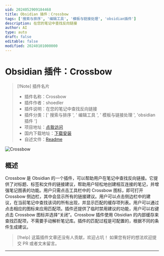 ```yaml
---
uid: 2024052909184468
title: Obsidian 插件：Crossbow
tags: ['搜索与排序', '编辑工具', '模板与链接处理', 'obsidian插件']
description: 在您的笔记中查找反向链接
author: AI
type: auto
draft: false
editable: false
modified: 20240101000000
---
```


# Obsidian 插件：Crossbow

> [!Note] 插件名片
> - 插件名称：Crossbow
> - 插件作者：shoedler
> - 插件说明：在您的笔记中查找反向链接
> - 插件分类：[' 搜索与排序 ', ' 编辑工具 ', ' 模板与链接处理 ', 'obsidian 插件 ']
> - 项目地址：[点我访问](https://github.com/shoedler/crossbow)
> - 国内下载地址：[下载安装](https://pkmer.cn/products/plugin/pluginMarket/?crossbow)
> - 自述文件：[Readme](https://ghproxy.net/https://raw.githubusercontent.com/shoedler/crossbow/master/README.md)

![Crossbow](https://cdn.pkmer.cn/covers/crossbow.png!pkmer)

## 概述

Crossbow 是 Obsidian 的一个插件，可以帮助用户在笔记中查找反向链接。它提供了对标题、标签和文件的链接建议，帮助用户轻松地创建相互连接的笔记，并增强笔记图表的功能。用户只需点击工具栏中的 Crossbow 图标，即可打开 Crossbow 侧边栏，其中会显示所有的链接建议。用户可以点击侧边栏中的建议，在当前笔记中查找该词的所有出现，并显示匹配的缓存项列表。用户可以通过点击相应的图标来应用匹配项。插件还提供了临时禁用建议的功能，用户可以右键点击 Crossbow 图标并选择“关闭”。Crossbow 插件使用 Obsidian 的内部缓存来查找匹配项，不需要手动解析笔记库。插件的匹配过程是可配置的，根据不同的条件生成建议。

> [!help]
> 这篇插件文章还没有人贡献，欢迎占坑！
> 如果您有好的想法欢迎提交 PR 或者文末留言。

---



